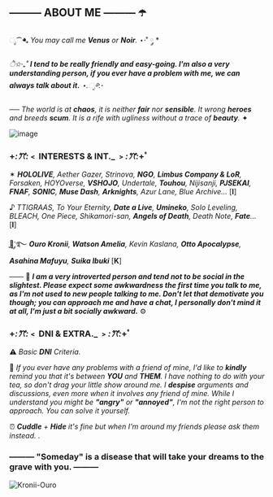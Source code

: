 ## ——— ABOUT ME ——— ☂️

ೃ⁀➷ _You may call me ***Venus*** or ***Noir***._ ⋆·˚ ༘ *

*ੈ✩‧₊˚ __I tend to be really friendly and easy-going. I'm also a very understanding person, if you ever have a problem with me, we can always talk about it.__ ⋆.ೃ࿔*:･

── _The world is at **chaos**, it is neither **fair** nor **sensible**. It wrong **heroes** and breeds **scum**. It is a rife with ugliness without a trace of **beauty**._ ✦

![image](https://github.com/user-attachments/assets/d5491e20-b1c4-44ea-a3ac-b656829cca1b)


### +*:ꔫ:*﹤ **__INTERESTS & INT.___** ﹥*:ꔫ:*+ﾟ

✶ *__HOLOLIVE__, Aether Gazer, Strinova, __NGO__, __Limbus Company & LoR__, Forsaken, HOYOverse, __VSHOJO__, Undertale, __Touhou__, Nijisanji, __PJSEKAI__, __FNAF__, __SONIC__, __Muse Dash__, __Arknights__, Azur Lane, Blue Archive...* [**I**]

♪ *TTIGRAAS, To Your Eternity, __Date a Live__, __Umineko__, Solo Leveling, BLEACH, One Piece, Shikamori-san, __Angels of Death__, Death Note, __Fate__...* [**I**]

ִֶָ🦇་༘࿐ *__Ouro Kronii__, __Watson Amelia__, Kevin Kaslana, __Otto Apocalypse__, __Asahina Mafuyu__, __Suika Ibuki__* [**K**]

—— 💎 _**I am a very introverted person and tend not to be social in the slightest. Please expect some awkwardness the first time you talk to me, as I'm not used to new people talking to me. Don't let that demotivate you though; you can approach me and have a chat, I personally don't mind it at all, I'm just a bit socially awkward.**_ ⚙️

### +*:ꔫ:*﹤ **__DNI & EXTRA.___** ﹥*:ꔫ:*+ﾟ

⚠️ _Basic **DNI** Criteria._

🔎 _If you ever have any problems with a friend of mine, I'd like to **kindly** remind you that it's between **YOU** and **THEM**. I have nothing to do with your tea, so don't drag your little show around me. I **despise** arguments and discussions, even more when it involves any friend of mine. While I understand you might be **"angry"** or **"annoyed"**, I'm not the right person to approach. You can solve it yourself._

⏰ _**Cuddle** + **Hide** it's fine but when I'm around my friends please ask them instead. ._
###  ——— "Someday" is a disease that will take your dreams to the grave with you. ——— 
![Kronii-Ouro](https://github.com/user-attachments/assets/35888cf6-75fb-4476-ab49-35479284c88d)
